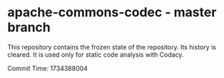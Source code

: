 # apache-commons-codec - master branch

This repository contains the frozen state of the repository.
Its history is cleared. It is used only for static code
analysis with Codacy.

Commit Time: 1734388004